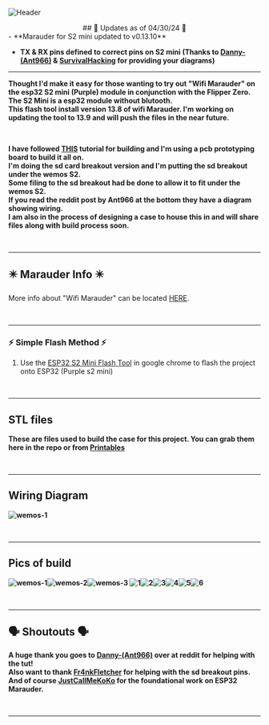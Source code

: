![Header](Images/s2header.png)
<br>

<div align="center">
## 🌟 Updates as of 04/30/24 🌟
</div>
- **Marauder for S2 mini updated to v0.13.10**

- **TX & RX pins defined to correct pins on S2 mini 
(Thanks to <a href=https://www.reddit.com/user/Ant966/>Danny-(Ant966)</a> & <a href=https://www.youtube.com/@SurvivalHacking>SurvivalHacking</a> for providing your diagrams)**


<hr>

<b>Thought I'd make it easy for those wanting to try out "Wifi Marauder" on the esp32 S2 mini (Purple) module in conjunction with the Flipper Zero. The S2 Mini is a esp32 module without blutooth.
<br> 
This flash tool install version 13.8 of wifi Marauder. I'm working on updating the tool to 13.9 and will push the files in the near future.</b> 

<br>

<b>I have followed <a href="https://www.reddit.com/r/flipperzero/comments/16eru8g/comment/kpfxvoi/?utm_source=share&utm_medium=web3x&utm_name=web3xcss&utm_term=1&utm_content=share_button">THIS</a>
tutorial for building and I'm using a pcb prototyping board to build it all on. <br> I'm doing the sd card breakout version and I'm putting the sd breakout under the wemos S2. <br> Some filing to 
the sd breakout had be done to allow it to fit under the wemos S2. <br>
If you read the reddit post by Ant966 at the bottom they have a diagram showing wiring.</b> 
<br>
<b>I am also in the process of designing a case to house this in and will share files along with build process soon.</b>

<br>
<hr>

## ✴️ Marauder Info ✴️

More info about "Wifi Marauder" can be located <a href="https://github.com/justcallmekoko/ESP32Marauder">HERE</a>.

<br>
<hr>

### ⚡ Simple Flash Method ⚡
1. Use the <a href=https://atomnft.github.io/ESP32-S2-Mini-Marauder-Build/flash0.html>ESP32 S2 Mini Flash Tool</a> in google chrome to flash the project onto ESP32 (Purple s2 mini)

<br>
<hr>

## STL files
<b>These are files used to build the case for this project. You can grab them here in the repo or from <a href=https://www.printables.com/model/847246-esp32-s2-mini-case>Printables</a>

<br>
<hr>

## Wiring Diagram 
![wemos-1](Images/WiringDiagram.png)

<br>
<hr>

## Pics of build 
![wemos-1](Images/wemos-1.jpg)![wemos-2](Images/wemos-2.jpg)![wemos-3](Images/wemos-3.jpg)
![1](Images/case-1.jpg)![2](Images/case-2.jpg)![3](Images/case-3.jpg)![4](Images/case-4.jpg)![5](Images/case-5.jpg)![6](Images/case-6.jpg)

<br>   
<hr>


## 🗣️ Shoutouts 🗣️

<b>A huge thank you goes to <a href=https://www.reddit.com/user/Ant966/>Danny-(Ant966)</a> over at reddit for helping with the tut! 
<br>
Also want to thank <a href=https://github.com/Fr4nkFletcher>Fr4nkFletcher</a> for helping with the sd breakout pins. 
<br>
And of course <a href=https://github.com/justcallmekoko>JustCallMeKoKo</a> for the foundational work on ESP32 Marauder.</b>

<br>
<hr>







  
